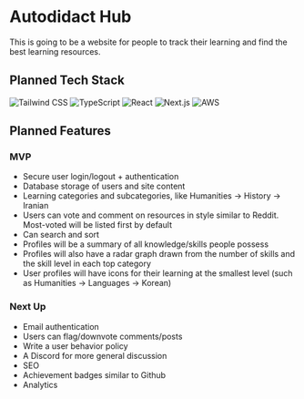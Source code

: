# Autodidact Hub

This is going to be a website for people to track their learning and find the best learning resources.

## Planned Tech Stack

![Tailwind CSS](https://img.shields.io/badge/Tailwind%20CSS-06B6D4.svg?style=for-the-badge&logo=Tailwind-CSS&logoColor=white)
![TypeScript](https://img.shields.io/badge/typescript-%23007ACC.svg?style=for-the-badge&logo=typescript&logoColor=white)
![React](https://img.shields.io/badge/react-%2320232a.svg?style=for-the-badge&logo=react&logoColor=%2361DAFB)
![Next.js](https://img.shields.io/badge/Next.js-000000.svg?style=for-the-badge&logo=nextdotjs&logoColor=white)
![AWS](https://img.shields.io/badge/Amazon%20AWS-232F3E.svg?style=for-the-badge&logo=Amazon-AWS&logoColor=white)

## Planned Features

### MVP

- Secure user login/logout + authentication
- Database storage of users and site content
- Learning categories and subcategories, like Humanities -> History -> Iranian
- Users can vote and comment on resources in style similar to Reddit. Most-voted will be listed first by default
- Can search and sort
- Profiles will be a summary of all knowledge/skills people possess
- Profiles will also have a radar graph drawn from the number of skills and the skill level in each top category
- User profiles will have icons for their learning at the smallest level (such as Humanities -> Languages -> Korean)

### Next Up

- Email authentication
- Users can flag/downvote comments/posts
- Write a user behavior policy
- A Discord for more general discussion
- SEO
- Achievement badges similar to Github
- Analytics
